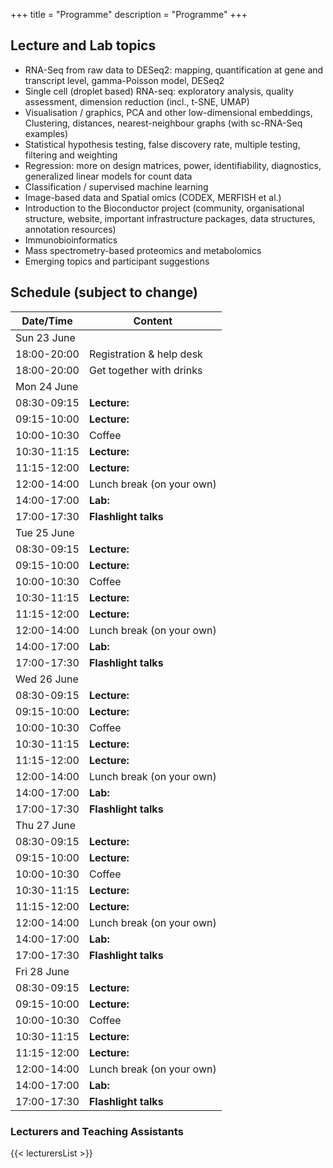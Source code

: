 +++
title = "Programme"
description = "Programme"
+++

## Lecture and Lab topics

- RNA-Seq from raw data to DESeq2: mapping, quantification at gene and transcript level, gamma-Poisson model, DESeq2
- Single cell (droplet based) RNA-seq: exploratory analysis, quality assessment, dimension reduction (incl., t-SNE, UMAP) 
- Visualisation / graphics, PCA and other low-dimensional embeddings, Clustering, distances, nearest-neighbour graphs (with sc-RNA-Seq examples)
- Statistical hypothesis testing, false discovery rate, multiple testing, filtering and weighting
- Regression: more on design matrices, power, identifiability, diagnostics, generalized linear models for count data
- Classification / supervised machine learning
- Image-based data and Spatial omics (CODEX, MERFISH et al.)
- Introduction to the Bioconductor project (community, organisational structure, website, important infrastructure packages, data structures, annotation resources) <!-- Lori Kern -->
- Immunobioinformatics  <!-- Katharina Imkeller -->
- Mass spectrometry-based proteomics and metabolomics <!-- Laurent Gatto, Johannes Rainer --> 
- Emerging topics and participant suggestions

## Schedule (subject to change)

| Date/Time   | Content |
|-------------|---------|
| Sun 23 June |         |
| 18:00-20:00 | Registration & help desk |
| 18:00-20:00 | Get together with drinks |
| Mon 24 June |         |
| 08:30-09:15 | **Lecture:** |
| 09:15-10:00 | **Lecture:** |
| 10:00-10:30 | Coffee  |
| 10:30-11:15 | **Lecture:** |
| 11:15-12:00 | **Lecture:** |
| 12:00-14:00 | Lunch break (on your own) |
| 14:00-17:00 | **Lab:** |
| 17:00-17:30 | **Flashlight talks** |
| Tue 25 June |         |
| 08:30-09:15 | **Lecture:** |
| 09:15-10:00 | **Lecture:** |
| 10:00-10:30 | Coffee  |
| 10:30-11:15 | **Lecture:** |
| 11:15-12:00 | **Lecture:** |
| 12:00-14:00 | Lunch break (on your own) |
| 14:00-17:00 | **Lab:** |
| 17:00-17:30 | **Flashlight talks** |
| Wed 26 June |         |
| 08:30-09:15 | **Lecture:** |
| 09:15-10:00 | **Lecture:** |
| 10:00-10:30 | Coffee  |
| 10:30-11:15 | **Lecture:** |
| 11:15-12:00 | **Lecture:** |
| 12:00-14:00 | Lunch break (on your own) |
| 14:00-17:00 | **Lab:** |
| 17:00-17:30 | **Flashlight talks** |
| Thu 27 June |         |
| 08:30-09:15 | **Lecture:** |
| 09:15-10:00 | **Lecture:** |
| 10:00-10:30 | Coffee  |
| 10:30-11:15 | **Lecture:** |
| 11:15-12:00 | **Lecture:** |
| 12:00-14:00 | Lunch break (on your own) |
| 14:00-17:00 | **Lab:** |
| 17:00-17:30 | **Flashlight talks** |
| Fri 28 June |         |
| 08:30-09:15 | **Lecture:** |
| 09:15-10:00 | **Lecture:** |
| 10:00-10:30 | Coffee  |
| 10:30-11:15 | **Lecture:** |
| 11:15-12:00 | **Lecture:** |
| 12:00-14:00 | Lunch break (on your own) |
| 14:00-17:00 | **Lab:** |
| 17:00-17:30 | **Flashlight talks** |

### Lecturers and Teaching Assistants

{{< lecturersList >}}

